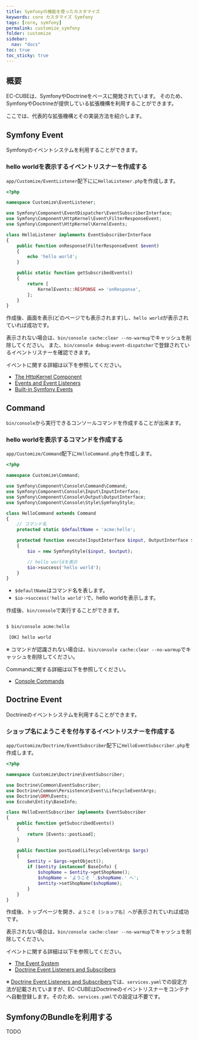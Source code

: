 ```yaml
---
title: Symfonyの機能を使ったカスタマイズ
keywords: core カスタマイズ Symfony
tags: [core, symfony]
permalink: customize_symfony
folder: customize
sidebar:
  nav: "docs"
toc: true
toc_sticky: true
---
```


## 概要

EC-CUBEは、SymfonyやDoctrineをベースに開発されています。
そのため、SymfonyやDoctrineが提供している拡張機構を利用することができます。

ここでは、代表的な拡張機構とその実装方法を紹介します。

## Symfony Event

Symfonyのイベントシステムを利用することができます。

### hello worldを表示するイベントリスナーを作成する

`app/Customize/EventListener`配下にに`HelloListener.php`を作成します。

```php
<?php

namespace Customize\EventListener;

use Symfony\Component\EventDispatcher\EventSubscriberInterface;
use Symfony\Component\HttpKernel\Event\FilterResponseEvent;
use Symfony\Component\HttpKernel\KernelEvents;

class HelloListener implements EventSubscriberInterface
{
    public function onResponse(FilterResponseEvent $event)
    {
        echo 'hello world';
    }

    public static function getSubscribedEvents()
    {
        return [
            KernelEvents::RESPONSE => 'onResponse',
        ];
    }
}
```

作成後、画面を表示(どのページでも表示されます)し、`hello world`が表示されていれば成功です。

表示されない場合は、`bin/console cache:clear --no-warmup`でキャッシュを削除してください。
また、`bin/console debug:event-dispatcher`で登録されているイベントリスナーを確認できます。

イベントに関する詳細は以下を参照してください。

- [The HttpKernel Component](https://symfony.com/doc/current/components/http_kernel.html)
- [Events and Event Listeners](https://symfony.com/doc/current/event_dispatcher.html)
- [Built-in Symfony Events](https://symfony.com/doc/current/reference/events.html)

## Command

`bin/console`から実行できるコンソールコマンドを作成することが出来ます。

### hello worldを表示するコマンドを作成する

`app/Customize/Command`配下に`HelloCommand.php`を作成します。

```php
<?php

namespace Customize\Command;

use Symfony\Component\Console\Command\Command;
use Symfony\Component\Console\Input\InputInterface;
use Symfony\Component\Console\Output\OutputInterface;
use Symfony\Component\Console\Style\SymfonyStyle;

class HelloCommand extends Command
{
    // コマンド名
    protected static $defaultName = 'acme:hello';

    protected function execute(InputInterface $input, OutputInterface $output)
    {
        $io = new SymfonyStyle($input, $output);

        // hello worldを表示
        $io->success('hello world');
    }
}
```

- `$defaultName`はコマンド名を表します。
- `$io->success('hello world')`で、hello worldを表示します。

作成後、`bin/console`で実行することができます。

```bash

$ bin/console acme:hello

 [OK] hello world

```

※ コマンドが認識されない場合は、`bin/console cache:clear --no-warmup`でキャッシュを削除してください。

Commandに関する詳細は以下を参照してください。

- [Console Commands](https://symfony.com/doc/current/console.html)

## Doctrine Event

Doctrineのイベントシステムを利用することができます。

### ショップ名にようこそを付与するイベントリスナーを作成する

`app/Customize/Doctrine/EventSubscriber`配下に`HelloEventSubscriber.php`を作成します。

```php
<?php

namespace Customize\Doctrine\EventSubscriber;

use Doctrine\Common\EventSubscriber;
use Doctrine\Common\Persistence\Event\LifecycleEventArgs;
use Doctrine\ORM\Events;
use Eccube\Entity\BaseInfo;

class HelloEventSubscriber implements EventSubscriber
{
    public function getSubscribedEvents()
    {
        return [Events::postLoad];
    }

    public function postLoad(LifecycleEventArgs $args)
    {
        $entity = $args->getObject();
        if ($entity instanceof BaseInfo) {
            $shopName = $entity->getShopName();
            $shopName = 'ようこそ '.$shopName.' へ';
            $entity->setShopName($shopName);
        }
    }
}
```

作成後、トップページを開き、`ようこそ [ショップ名] へ`が表示されていれば成功です。

表示されない場合は、`bin/console cache:clear --no-warmup`でキャッシュを削除してください。

イベントに関する詳細は以下を参照してください。

- [The Event System](http://docs.doctrine-project.org/projects/doctrine-orm/en/latest/reference/events.html)
- [Doctrine Event Listeners and Subscribers](https://symfony.com/doc/current/doctrine/event_listeners_subscribers.html)

※ [Doctrine Event Listeners and Subscribers](https://symfony.com/doc/current/doctrine/event_listeners_subscribers.html)では、`services.yaml`での設定方法が記載されていますが、EC-CUBEはDoctrineのイベントリスナーをコンテナへ自動登録します。そのため、`services.yaml`での設定は不要です。

## SymfonyのBundleを利用する

TODO

